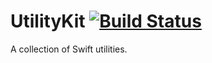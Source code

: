 # UtilityKit [![Build Status](https://travis-ci.com/Samasaur1/UtilityKit.svg?branch=master)](https://travis-ci.com/Samasaur1/UtilityKit)

A collection of Swift utilities.

